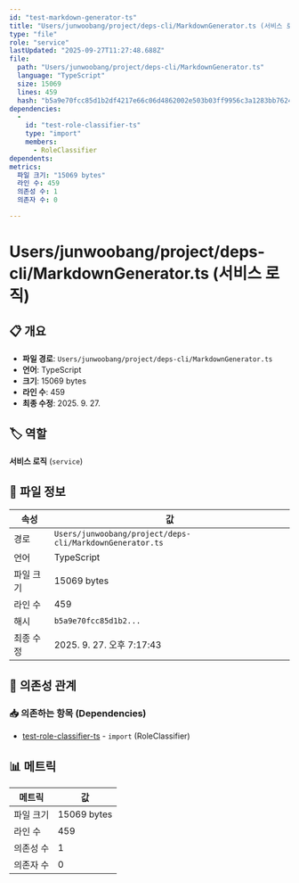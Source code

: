 ```yaml
---
id: "test-markdown-generator-ts"
title: "Users/junwoobang/project/deps-cli/MarkdownGenerator.ts (서비스 로직)"
type: "file"
role: "service"
lastUpdated: "2025-09-27T11:27:48.688Z"
file:
  path: "Users/junwoobang/project/deps-cli/MarkdownGenerator.ts"
  language: "TypeScript"
  size: 15069
  lines: 459
  hash: "b5a9e70fcc85d1b2df4217e66c06d4862002e503b03ff9956c3a1283bb762424"
dependencies:
  -
    id: "test-role-classifier-ts"
    type: "import"
    members:
      - RoleClassifier
dependents:
metrics:
  파일 크기: "15069 bytes"
  라인 수: 459
  의존성 수: 1
  의존자 수: 0

---
```


# Users/junwoobang/project/deps-cli/MarkdownGenerator.ts (서비스 로직)

## 📋 개요

- **파일 경로**: `Users/junwoobang/project/deps-cli/MarkdownGenerator.ts`
- **언어**: TypeScript
- **크기**: 15069 bytes
- **라인 수**: 459
- **최종 수정**: 2025. 9. 27.

## 🏷️ 역할

**서비스 로직** (`service`)

## 📄 파일 정보

| 속성 | 값 |
|------|----|
| 경로 | `Users/junwoobang/project/deps-cli/MarkdownGenerator.ts` |
| 언어 | TypeScript |
| 파일 크기 | 15069 bytes |
| 라인 수 | 459 |
| 해시 | `b5a9e70fcc85d1b2...` |
| 최종 수정 | 2025. 9. 27. 오후 7:17:43 |

## 🔗 의존성 관계

### 📥 의존하는 항목 (Dependencies)

- [test-role-classifier-ts](test-role-classifier-ts.md) - `import` (RoleClassifier)

## 📊 메트릭

| 메트릭 | 값 |
|--------|----|
| 파일 크기 | 15069 bytes |
| 라인 수 | 459 |
| 의존성 수 | 1 |
| 의존자 수 | 0 |

